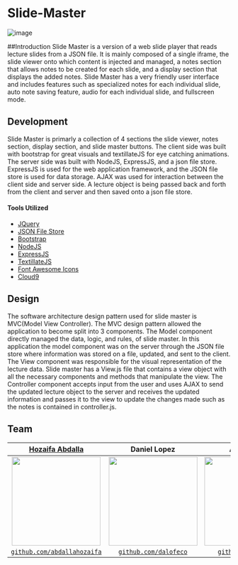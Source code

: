 # Slide-Master
![image](https://cloud.githubusercontent.com/assets/10437615/15277277/2e59959a-1acd-11e6-9473-9778cf2c6c0b.gif)

##Introduction
Slide Master is a version of a web slide player that reads lecture slides from a JSON file. It is mainly composed of a single iframe, the slide viewer onto which content is injected and managed, a notes section that allows notes to be created for each slide, and a display section that displays the added notes. Slide Master has a very friendly user interface and includes features such as specialized notes for each individual slide, auto note saving feature, audio for each individual slide, and fullscreen mode. 

## Development
Slide Master is primarly a collection of 4 sections the slide viewer, notes section, display section, and slide master buttons. The client side was built with bootstrap for great visuals and textillateJS for eye catching animations. The server side was built with NodeJS, ExpressJS, and a json file store. ExpressJS is used for the web application framework, and the JSON file store is used for data storage. AJAX was used for interaction between the client side and server side. A lecture object is being passed back and forth from the client and server and then saved onto a json file store.

#### Tools Utilized
<ul>
  <a href="https://jquery.com/"><li>JQuery</li></a>
  <a href="https://github.com/ArekSredzki/node-local-object-store"><li>JSON File Store</li></a>
  <a href="http://getbootstrap.com/"><li>Bootstrap</li></a>
  <a href="https://nodejs.org/en/"><li>NodeJS</li></a>
  <a href="http://expressjs.com/"><li>ExpressJS</li></a>
  <a href="http://textillate.js.org/?utm_content=bufferb4552&utm_source=buffer&utm_medium=twitter&utm_campaign=Buffer"><li>TextillateJS</li></a>
  <a href="http://fontawesome.io/icons/?utm_source=www.qipaotu.com"><li>Font Awesome Icons</li></a>
  <a href="https://c9.io"><li>Cloud9</li></a>
</ul>

## Design
The software architecture design pattern used for slide master is MVC(Model View Controller). The MVC design pattern allowed the application to become split into 3 components. The Model component directly managed the data, logic, and rules, of slide master. In this application the model component was on the server through the JSON file store where information was stored on a file, updated, and sent to the client. The View component was responsible for the visual representation of the lecture data. Slide master has a View.js file that contains a view object with all the necessary components and methods that manipulate the view. The Controller component accepts input from the user and uses AJAX to send the updated lecture object to the server and receives the updated information and passes it to the view to update the changes made such as the notes is contained in controller.js. 

## Team 

| <a href="http://hozaifaabdalla.com" target="_blank">**Hozaifa Abdalla**</a> | **Daniel Lopez** | **Alex Kiefer**</a> |
| :---: |:---:| :---:|
| <a href="http://hozaifaabdalla.com" target="_blank"><img src="https://cloud.githubusercontent.com/assets/10437615/14451031/7b62c078-0051-11e6-8f79-1cae306401b7.gif" width="200"></a>    | <img src="https://20160515t000455-dot-slidemaster-1297.appspot.com/img/team/Dan.jpg" width="200"> | <img src="https://20160515t000455-dot-slidemaster-1297.appspot.com/img/team/alex.jpg" height="200">  |
| <a href="http://github.com/abdallahozaifa" target="_blank">`github.com/abdallahozaifa`</a> | <a href="https://github.com/dalofeco" target="_blank">`github.com/dalofeco`</a> | <a href="https://github.com/alkief" target="_blank">`github.com/alkief`</a> |

